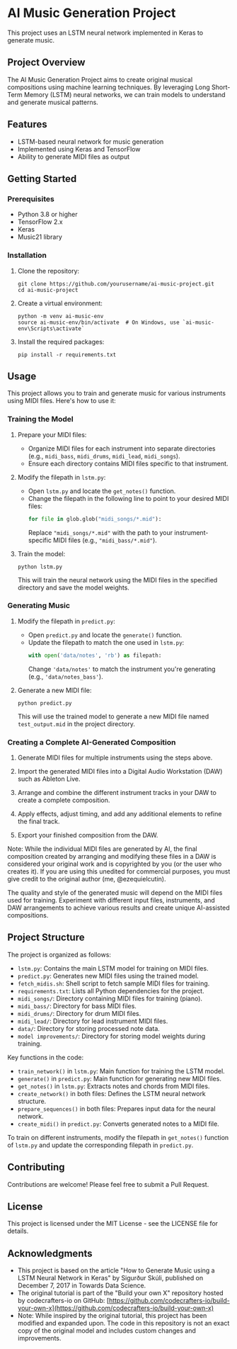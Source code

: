 # AI Music Generation Project

This project uses an LSTM neural network implemented in Keras to generate music.

## Project Overview

The AI Music Generation Project aims to create original musical compositions using machine learning techniques. By leveraging Long Short-Term Memory (LSTM) neural networks, we can train models to understand and generate musical patterns.

## Features

- LSTM-based neural network for music generation
- Implemented using Keras and TensorFlow
- Ability to generate MIDI files as output

## Getting Started

### Prerequisites

- Python 3.8 or higher
- TensorFlow 2.x
- Keras
- Music21 library

### Installation

1. Clone the repository:
   ```
   git clone https://github.com/yourusername/ai-music-project.git
   cd ai-music-project
   ```

2. Create a virtual environment:
   ```
   python -m venv ai-music-env
   source ai-music-env/bin/activate  # On Windows, use `ai-music-env\Scripts\activate`
   ```

3. Install the required packages:
   ```
   pip install -r requirements.txt
   ```

## Usage

This project allows you to train and generate music for various instruments using MIDI files. Here's how to use it:

### Training the Model

1. Prepare your MIDI files:
   - Organize MIDI files for each instrument into separate directories (e.g., `midi_bass`, `midi_drums`, `midi_lead`, `midi_songs`).
   - Ensure each directory contains MIDI files specific to that instrument.

2. Modify the filepath in `lstm.py`:
   - Open `lstm.py` and locate the `get_notes()` function.
   - Change the filepath in the following line to point to your desired MIDI files:
     ```python
     for file in glob.glob("midi_songs/*.mid"):
     ```
     Replace `"midi_songs/*.mid"` with the path to your instrument-specific MIDI files (e.g., `"midi_bass/*.mid"`).

3. Train the model:
   ```
   python lstm.py
   ```
   This will train the neural network using the MIDI files in the specified directory and save the model weights.

### Generating Music

1. Modify the filepath in `predict.py`:
   - Open `predict.py` and locate the `generate()` function.
   - Update the filepath to match the one used in `lstm.py`:
     ```python
     with open('data/notes', 'rb') as filepath:
     ```
     Change `'data/notes'` to match the instrument you're generating (e.g., `'data/notes_bass'`).

2. Generate a new MIDI file:
   ```
   python predict.py
   ```
   This will use the trained model to generate a new MIDI file named `test_output.mid` in the project directory.


### Creating a Complete AI-Generated Composition

1. Generate MIDI files for multiple instruments using the steps above.

2. Import the generated MIDI files into a Digital Audio Workstation (DAW) such as Ableton Live.

3. Arrange and combine the different instrument tracks in your DAW to create a complete composition.

4. Apply effects, adjust timing, and add any additional elements to refine the final track.

5. Export your finished composition from the DAW.

Note: While the individual MIDI files are generated by AI, the final composition created by arranging and modifying these files in a DAW is considered your original work and is copyrighted by you (or the user who creates it). If you are using this unedited for commercial purposes, you must give credit to the original author (me, @ezequielcutin).

The quality and style of the generated music will depend on the MIDI files used for training. Experiment with different input files, instruments, and DAW arrangements to achieve various results and create unique AI-assisted compositions.

## Project Structure

The project is organized as follows:

- `lstm.py`: Contains the main LSTM model for training on MIDI files.
- `predict.py`: Generates new MIDI files using the trained model.
- `fetch_midis.sh`: Shell script to fetch sample MIDI files for training.
- `requirements.txt`: Lists all Python dependencies for the project.
- `midi_songs/`: Directory containing MIDI files for training (piano).
- `midi_bass/`: Directory for bass MIDI files.
- `midi_drums/`: Directory for drum MIDI files.
- `midi_lead/`: Directory for lead instrument MIDI files.
- `data/`: Directory for storing processed note data.
- `model improvements/`: Directory for storing model weights during training.

Key functions in the code:
- `train_network()` in `lstm.py`: Main function for training the LSTM model.
- `generate()` in `predict.py`: Main function for generating new MIDI files.
- `get_notes()` in `lstm.py`: Extracts notes and chords from MIDI files.
- `create_network()` in both files: Defines the LSTM neural network structure.
- `prepare_sequences()` in both files: Prepares input data for the neural network.
- `create_midi()` in `predict.py`: Converts generated notes to a MIDI file.

To train on different instruments, modify the filepath in `get_notes()` function of `lstm.py` and update the corresponding filepath in `predict.py`.

## Contributing

Contributions are welcome! Please feel free to submit a Pull Request.

## License

This project is licensed under the MIT License - see the LICENSE file for details.

## Acknowledgments

- This project is based on the article "How to Generate Music using a LSTM Neural Network in Keras" by Sigurður Skúli, published on December 7, 2017 in Towards Data Science.
- The original tutorial is part of the "Build your own X" repository hosted by codecrafters-io on GitHub: [https://github.com/codecrafters-io/build-your-own-x](https://github.com/codecrafters-io/build-your-own-x)
- Note: While inspired by the original tutorial, this project has been modified and expanded upon. The code in this repository is not an exact copy of the original model and includes custom changes and improvements.
